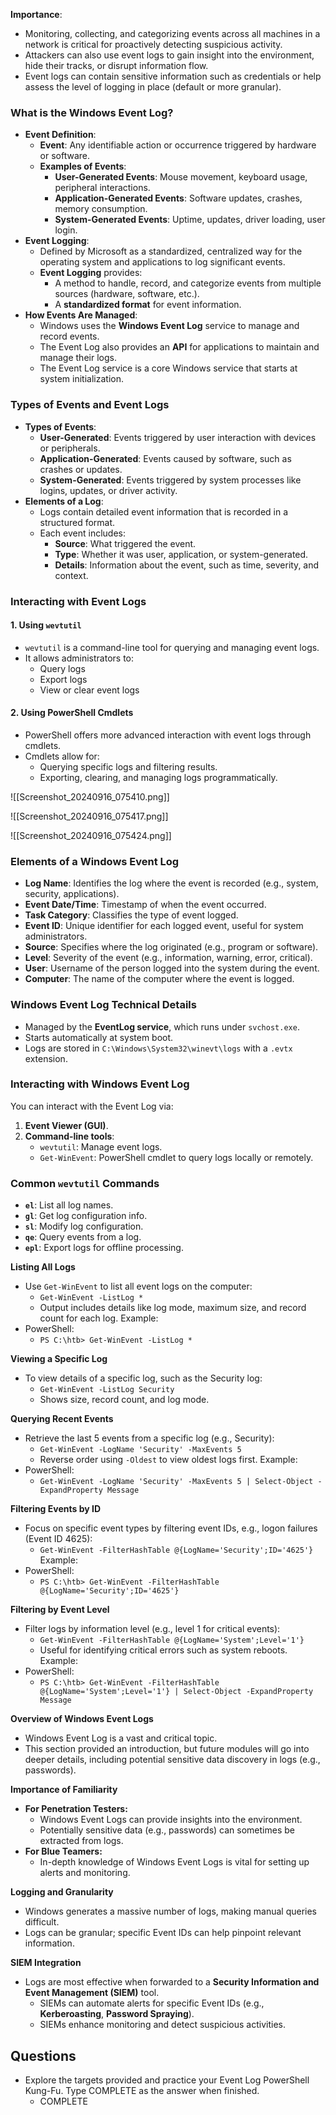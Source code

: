 **Importance**:
- Monitoring, collecting, and categorizing events across all machines in a network is critical for proactively detecting suspicious activity.
- Attackers can also use event logs to gain insight into the environment, hide their tracks, or disrupt information flow.
- Event logs can contain sensitive information such as credentials or help assess the level of logging in place (default or more granular).



### What is the Windows Event Log?
- **Event Definition**:
    - **Event**: Any identifiable action or occurrence triggered by hardware or software.
    - **Examples of Events**:
        - **User-Generated Events**: Mouse movement, keyboard usage, peripheral interactions.
        - **Application-Generated Events**: Software updates, crashes, memory consumption.
        - **System-Generated Events**: Uptime, updates, driver loading, user login.
- **Event Logging**:
    - Defined by Microsoft as a standardized, centralized way for the operating system and applications to log significant events.
    - **Event Logging** provides:
        - A method to handle, record, and categorize events from multiple sources (hardware, software, etc.).
        - A **standardized format** for event information.
- **How Events Are Managed**:
    - Windows uses the **Windows Event Log** service to manage and record events.
    - The Event Log also provides an **API** for applications to maintain and manage their logs.
    - The Event Log service is a core Windows service that starts at system initialization.




### Types of Events and Event Logs
- **Types of Events**:
    - **User-Generated**: Events triggered by user interaction with devices or peripherals.
    - **Application-Generated**: Events caused by software, such as crashes or updates.
    - **System-Generated**: Events triggered by system processes like logins, updates, or driver activity.
- **Elements of a Log**:
    - Logs contain detailed event information that is recorded in a structured format.
    - Each event includes:
        - **Source**: What triggered the event.
        - **Type**: Whether it was user, application, or system-generated.
        - **Details**: Information about the event, such as time, severity, and context.



### Interacting with Event Logs
#### 1. **Using `wevtutil`**
- `wevtutil` is a command-line tool for querying and managing event logs.
- It allows administrators to:
    - Query logs
    - Export logs
    - View or clear event logs


#### 2. **Using PowerShell Cmdlets**
- PowerShell offers more advanced interaction with event logs through cmdlets.
- Cmdlets allow for:
    - Querying specific logs and filtering results.
    - Exporting, clearing, and managing logs programmatically.


![[Screenshot_20240916_075410.png]]

![[Screenshot_20240916_075417.png]]

![[Screenshot_20240916_075424.png]]


### Elements of a Windows Event Log
- **Log Name**: Identifies the log where the event is recorded (e.g., system, security, applications).
- **Event Date/Time**: Timestamp of when the event occurred.
- **Task Category**: Classifies the type of event logged.
- **Event ID**: Unique identifier for each logged event, useful for system administrators.
- **Source**: Specifies where the log originated (e.g., program or software).
- **Level**: Severity of the event (e.g., information, warning, error, critical).
- **User**: Username of the person logged into the system during the event.
- **Computer**: The name of the computer where the event is logged.



### Windows Event Log Technical Details
- Managed by the **EventLog service**, which runs under `svchost.exe`.
- Starts automatically at system boot.
- Logs are stored in `C:\Windows\System32\winevt\logs` with a `.evtx` extension.




### Interacting with Windows Event Log
You can interact with the Event Log via:
1. **Event Viewer (GUI)**.
2. **Command-line tools**:
    - `wevtutil`: Manage event logs.
    - `Get-WinEvent`: PowerShell cmdlet to query logs locally or remotely.




### Common `wevtutil` Commands
- **`el`**: List all log names.
- **`gl`**: Get log configuration info.
- **`sl`**: Modify log configuration.
- **`qe`**: Query events from a log.
- **`epl`**: Export logs for offline processing.




**Listing All Logs**
- Use `Get-WinEvent` to list all event logs on the computer:
    - `Get-WinEvent -ListLog *`
    - Output includes details like log mode, maximum size, and record count for each log.
Example:
- PowerShell:
    - `PS C:\htb> Get-WinEvent -ListLog *`




**Viewing a Specific Log**
- To view details of a specific log, such as the Security log:
    - `Get-WinEvent -ListLog Security`
    - Shows size, record count, and log mode.




**Querying Recent Events**
- Retrieve the last 5 events from a specific log (e.g., Security):
    - `Get-WinEvent -LogName 'Security' -MaxEvents 5`
    - Reverse order using `-Oldest` to view oldest logs first.
Example:
- PowerShell:
    - `Get-WinEvent -LogName 'Security' -MaxEvents 5 | Select-Object -ExpandProperty Message`




**Filtering Events by ID**
- Focus on specific event types by filtering event IDs, e.g., logon failures (Event ID 4625):
    - `Get-WinEvent -FilterHashTable @{LogName='Security';ID='4625'}`
Example:
- PowerShell:
    - `PS C:\htb> Get-WinEvent -FilterHashTable @{LogName='Security';ID='4625'}`




**Filtering by Event Level**
- Filter logs by information level (e.g., level 1 for critical events):
    - `Get-WinEvent -FilterHashTable @{LogName='System';Level='1'}`
    - Useful for identifying critical errors such as system reboots.
Example:
- PowerShell:
    - `PS C:\htb> Get-WinEvent -FilterHashTable @{LogName='System';Level='1'} | Select-Object -ExpandProperty Message`



**Overview of Windows Event Logs**
- Windows Event Log is a vast and critical topic.
- This section provided an introduction, but future modules will go into deeper details, including potential sensitive data discovery in logs (e.g., passwords).




**Importance of Familiarity**
- **For Penetration Testers:**
    - Windows Event Logs can provide insights into the environment.
    - Potentially sensitive data (e.g., passwords) can sometimes be extracted from logs.
- **For Blue Teamers:**
    - In-depth knowledge of Windows Event Logs is vital for setting up alerts and monitoring.




**Logging and Granularity**
- Windows generates a massive number of logs, making manual queries difficult.
- Logs can be granular; specific Event IDs can help pinpoint relevant information.




**SIEM Integration**
- Logs are most effective when forwarded to a **Security Information and Event Management (SIEM)** tool.
    - SIEMs can automate alerts for specific Event IDs (e.g., **Kerberoasting**, **Password Spraying**).
    - SIEMs enhance monitoring and detect suspicious activities.



## Questions
- Explore the targets provided and practice your Event Log PowerShell Kung-Fu. Type COMPLETE as the answer when finished.
	- COMPLETE